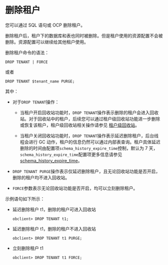 删除租户 
=========================

您可以通过 SQL 语句或 OCP 删除租户。

删除租户后，租户下的数据库和表也同时被删除。但是租户使用的资源配置不会被删除。资源配置可以继续给其他租户使用。

删除租户命令的语法：

    DROP TENANT | FORCE



或者

    DROP TENANT $tenant_name PURGE; 



其中：

* 对于`DROP TENANT`操作： 

  * 当租户开启回收站功能时，`DROP TENANT`操作表示删除的租户会进入回收站。对于回收站中的租户，后续您可以通过租户级回收站功能进一步删除或恢复该租户，租户级回收站相关操作请参见 [租户级回收站]()。

    
  
  * 当租户关闭回收站功能时，`DROP TENANT`操作表示延迟删除租户，后台线程会进行 GC 动作，租户的信息仍然可以通过内部表查询。租户具体延迟删除的时间由配置项`schema_history_expire_time`控制，默认为 7 天，`schema_history_expire_time`配置项更多信息请参见 [schema_history_expire_time]()。

    
  

  

* `DROP TENANT PURGE`操作表示仅延迟删除租户，且无论回收站功能是否开启，删除的租户均不进入回收站。

  

* `FORCE`参数表示无论回收站功能是否开启，均可以立刻删除租户。

  




示例语句如下所示：

* 延迟删除租户 t1，删除的租户可进入回收站

      obclient> DROP TENANT t1;

  




<!-- -->

* 延迟删除租户 t1，删除的租户不进入回收站

      obclient> DROP TENANT t1 PURGE;

  

* 立刻删除租户 t1

      obclient> DROP TENANT t1 FORCE;

  



